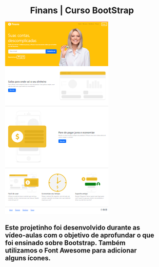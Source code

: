 <h1 align="center">Finans | Curso BootStrap</h1>
 
 ![preview](./github/previewfinans.png)

 ## Este projetinho foi desenvolvido durante as vídeo-aulas com o objetivo de aprofundar o que foi ensinado sobre Bootstrap. Também utilizamos o Font Awesome para adicionar alguns ícones.